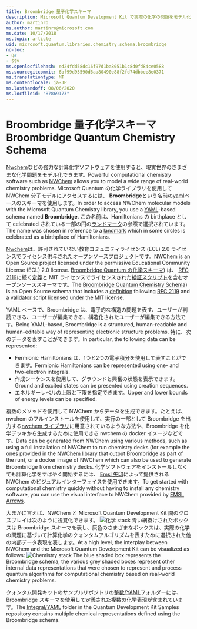 ```yaml
---
title: Broombridge 量子化学スキーマ
description: Microsoft Quantum Development Kit で実際の化学の問題をモデル化するために使用される Broombridge quantum の化学スキーマの概要。
author: martinro
ms.author: martinro@microsoft.com
ms.date: 10/17/2018
ms.topic: article
uid: microsoft.quantum.libraries.chemistry.schema.broombridge
no-loc:
- Q#
- $$v
ms.openlocfilehash: ed24fdd58dc16f97d1ba8051b1c8d0fd84ce0588
ms.sourcegitcommit: 6bf99d93590d6aa80490e88f2fd74dbbee8e0371
ms.translationtype: MT
ms.contentlocale: ja-JP
ms.lasthandoff: 08/06/2020
ms.locfileid: "87869173"
---
```

# <a name="broombridge-quantum-chemistry-schema"></a><span data-ttu-id="e0b11-103">Broombridge 量子化学スキーマ</span><span class="sxs-lookup"><span data-stu-id="e0b11-103">Broombridge Quantum Chemistry Schema</span></span> # 

<span data-ttu-id="e0b11-104">[Nwchem](http://www.nwchem-sw.org/)などの強力な計算化学ソフトウェアを使用すると、現実世界のさまざまな化学問題をモデル化できます。</span><span class="sxs-lookup"><span data-stu-id="e0b11-104">Powerful computational chemistry software such as [NWChem](http://www.nwchem-sw.org/) allows you to model a wide range of real-world chemistry problems.</span></span> <span data-ttu-id="e0b11-105">Microsoft Quantum の化学ライブラリを使用して NWChem 分子モデルにアクセスするには、 **Broombridge**という名前の[yaml](https://en.wikipedia.org/wiki/YAML)ベースのスキーマを使用します。</span><span class="sxs-lookup"><span data-stu-id="e0b11-105">In order to access NWChem molecular models with the Microsoft Quantum Chemistry library, you use a [YAML](https://en.wikipedia.org/wiki/YAML)-based schema named **Broombridge**.</span></span> <span data-ttu-id="e0b11-106">この名前は、Hamiltonians の birthplace として celebrated されている一部の円の[ランドマーク](https://en.wikipedia.org/wiki/Broom_Bridge)の参照で選択されています。</span><span class="sxs-lookup"><span data-stu-id="e0b11-106">The name was chosen in reference to a [landmark](https://en.wikipedia.org/wiki/Broom_Bridge) which in some circles is celebrated as a birthplace of Hamiltonians.</span></span> 

<span data-ttu-id="e0b11-107">[Nwchem](https://github.com/nwchemgit/nwchem)は、許可されていない教育コミュニティライセンス (ECL) 2.0 ライセンスでライセンス供与されたオープンソースプロジェクトです。</span><span class="sxs-lookup"><span data-stu-id="e0b11-107">[NWChem](https://github.com/nwchemgit/nwchem) is an Open Source project licensed under the permissive Educational Community License (ECL) 2.0 license.</span></span> <span data-ttu-id="e0b11-108">[Broombridge Quantum の化学スキーマ](https://docs.microsoft.com/quantum/libraries/chemistry/schema/spec_v_0_2)) は、 [RFC 2119](https://tools.ietf.org/html/rfc2119)に続く[定義](https://raw.githubusercontent.com/Microsoft/Quantum/master/Chemistry/Schema/broombridge-0.1.schema.json)と MIT ライセンスでライセンスされた[検証スクリプト](https://raw.githubusercontent.com/Microsoft/Quantum/master/Chemistry/Schema/validator.py)を含むオープンソーススキーマです。</span><span class="sxs-lookup"><span data-stu-id="e0b11-108">The [Broombridge Quantum Chemistry Schema](https://docs.microsoft.com/quantum/libraries/chemistry/schema/spec_v_0_2)) is an Open Source schema that includes a [definition](https://raw.githubusercontent.com/Microsoft/Quantum/master/Chemistry/Schema/broombridge-0.1.schema.json) following [RFC 2119](https://tools.ietf.org/html/rfc2119) and a [validator script](https://raw.githubusercontent.com/Microsoft/Quantum/master/Chemistry/Schema/validator.py) licensed under the MIT license.</span></span> 

<span data-ttu-id="e0b11-109">YAML ベースで、Broombridge は、電子的な構造の問題を表す、ユーザーが判読できる、ユーザーが編集できる、構造化されたユーザーが編集できる方法です。</span><span class="sxs-lookup"><span data-stu-id="e0b11-109">Being YAML-based, Broombridge is a structured, human-readable and human-editable way of representing electronic structure problems.</span></span> <span data-ttu-id="e0b11-110">特に、次のデータを表すことができます。</span><span class="sxs-lookup"><span data-stu-id="e0b11-110">In particular, the following data can be represented:</span></span>
- <span data-ttu-id="e0b11-111">Fermionic Hamiltonians は、1つと2つの電子積分を使用して表すことができます。</span><span class="sxs-lookup"><span data-stu-id="e0b11-111">Fermionic Hamiltonians can be represented using one- and two-electron integrals.</span></span>
- <span data-ttu-id="e0b11-112">作成シーケンスを使用して、グラウンドと興奮の状態を表示できます。</span><span class="sxs-lookup"><span data-stu-id="e0b11-112">Ground and excited states can be presented using creation sequences.</span></span>
- <span data-ttu-id="e0b11-113">エネルギーレベルの上限と下限を指定できます。</span><span class="sxs-lookup"><span data-stu-id="e0b11-113">Upper and lower bounds of energy levels can be specified.</span></span>

<span data-ttu-id="e0b11-114">複数のメソッドを使用して NWChem からデータを生成できます。たとえば、nwchem のフルインストールを使用して、実行の一部として Broombridge を出力する[nwchem ライブラリ](https://github.com/nwchemgit/nwchem/tree/master/QA/chem_library_tests)に用意されているような方法や、Broombridge を化学デッキから生成するために使用できる nwchem の docker イメージなどです。</span><span class="sxs-lookup"><span data-stu-id="e0b11-114">Data can be generated from NWChem using various methods, such as using a full installation of NWChem to run chemistry decks (for example the ones provided in the [NWChem library](https://github.com/nwchemgit/nwchem/tree/master/QA/chem_library_tests) that output Broombridge as part of the run), or a docker image of NWChem which can also be used to generate Broombridge from chemistry decks.</span></span> <span data-ttu-id="e0b11-115">化学ソフトウェアをインストールしなくても計算化学をすばやく開始するには、 [Emsl 矢印](https://arrows.emsl.pnnl.gov/api/qsharp_chem)によって提供される NWChem のビジュアルインターフェイスを使用できます。</span><span class="sxs-lookup"><span data-stu-id="e0b11-115">To get started with computational chemistry quickly without having to install any chemistry software, you can use the visual interface to NWChem provided by [EMSL Arrows](https://arrows.emsl.pnnl.gov/api/qsharp_chem).</span></span>

<span data-ttu-id="e0b11-116">大まかに言えば、NWChem と Microsoft Quantum Development Kit 間のクロスプレイは次のように視覚化できます。 ![ 化学 stack ](~/media/broombridge.png) 青い網掛けされたボックスは Broombridge スキーマを表し、灰色のさまざまなボックスは、実際の化学の問題に基づいて計算化学のクォンタムアルゴリズムを表すために選択された他の内部データ表現を表します。</span><span class="sxs-lookup"><span data-stu-id="e0b11-116">At a high level, the interplay between NWChem and the Microsoft Quantum Development Kit can be visualized as follows: ![Chemistry stack](~/media/broombridge.png) The blue shaded box represents the Broombridge schema, the various grey shaded boxes represent other internal data representations that were chosen to represent and process quantum algorithms for computational chemistry based on real-world chemistry problems.</span></span>

<span data-ttu-id="e0b11-117">クォンタム開発キットのサンプルリポジトリの[整数/YAML](https://github.com/microsoft/Quantum/tree/master/samples/chemistry/IntegralData/YAML)フォルダーには、Broombridge スキーマを使用して定義された複数の化学表現が含まれています。</span><span class="sxs-lookup"><span data-stu-id="e0b11-117">The [Integral/YAML](https://github.com/microsoft/Quantum/tree/master/samples/chemistry/IntegralData/YAML) folder in the Quantum Development Kit Samples repository contains multiple chemical representations defined using the Broombridge schema.</span></span>
